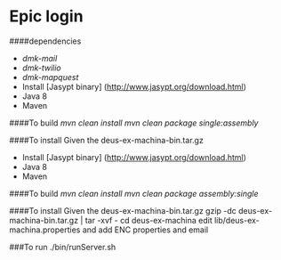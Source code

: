 Epic login
====================

####dependencies
* _dmk-mail_
* _dmk-twilio_
* _dmk-mapquest_
* Install [Jasypt binary] (http://www.jasypt.org/download.html)
* Java 8
* Maven

####To build
_mvn clean install_
_mvn clean package single:assembly_

####To install
Given the deus-ex-machina-bin.tar.gz
* Install [Jasypt binary] (http://www.jasypt.org/download.html)
* Java 8
* Maven

####To build
_mvn clean install_
_mvn clean package assembly:single_

####To install
Given the deus-ex-machina-bin.tar.gz
gzip -dc deus-ex-machina-bin.tar.gz | tar -xvf -
cd deus-ex-machina
edit lib/deus-ex-machina.properties and add ENC properties and email


###To run
  ./bin/runServer.sh
